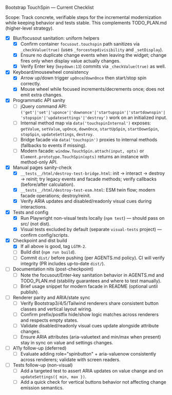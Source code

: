 Bootstrap TouchSpin — Current Checklist

Scope: Track concrete, verifiable steps for the incremental modernization while keeping behavior and tests stable. This complements TODO_PLAN.md (higher-level strategy).

- [x] Blur/focusout sanitation: uniform helpers
  - [x] Confirm container `focusout.touchspin` path sanitizes via `_checkValue(true)` (uses `_forcestepdivisibility` and `_setDisplay`).
  - [x] Ensure no duplicate change events when leaving the widget; change fires only when display value actually changes.
  - [x] Verify Enter key (`keydown:13`) commits via `_checkValue(true)` as well.

- [x] Keyboard/mousewheel consistency
  - [x] Arrow up/down trigger `upOnce`/`downOnce` then start/stop spin correctly.
  - [x] Mouse wheel while focused increments/decrements once; does not emit extra changes.

- [x] Programmatic API sanity
  - [ ] jQuery command API: `('get'|'set'|'uponce'|'downonce'|'startupspin'|'startdownspin'|'stopspin'|'updatesettings'|'destroy')` work on an initialized input.
  - [ ] Internal method map via `data('touchspinInternal')` exposes: `getValue`, `setValue`, `upOnce`, `downOnce`, `startUpSpin`, `startDownSpin`, `stopSpin`, `updateSettings`, `destroy`.
  - [ ] Bridge facade via `data('touchspin')` proxies to internal methods (fallbacks to events if missing).
  - [ ] Modern facade: `window.TouchSpin.attach(input, opts)` or `Element.prototype.TouchSpin(opts)` returns an instance with method-only API.

- [x] Manual pages sanity-check
  - [x] `__tests__/html/destroy-test-bridge.html`: init → interact → destroy → reinit; try legacy events and facade methods; verify callbacks (before/after calculation).
  - [x] `__tests__/html/destroy-test-esm.html`: ESM twin flow; modern facade operations; destroy/reinit.
  - [x] Verify ARIA updates and disabled/readonly visual cues during interactions.

- [x] Tests and config
  - [x] Run Playwright non-visual tests locally (`npm test`) — should pass on src/ (not dist).
  - [x] Visual tests excluded by default (separate `visual-tests` project) — confirm config/scripts.

- [x] Checkpoint and dist build
  - [x] If all above is good, tag `LGTM-2`.
  - [ ] Build dist (`npm run build`).
  - [ ] Commit `dist/` before pushing (per AGENTS.md policy). CI will verify integrity (PR includes up‑to‑date `dist/`).

- [ ] Documentation nits (post-checkpoint)
  - [ ] Note the focusout/Enter-key sanitation behavior in AGENTS.md and TODO_PLAN.md (stability guarantees and where to test manually).
  - [ ] Brief usage snippet for modern facade in README (optional until publish).

- [ ] Renderer parity and ARIA/state sync
  - [ ] Verify Bootstrap3/4/5/Tailwind renderers share consistent button classes and vertical layout wiring.
  - [ ] Confirm prefix/postfix hide/show logic matches across renderers and respects empty states.
  - [ ] Validate disabled/readonly visual cues update alongside attribute changes.
  - [ ] Ensure ARIA attributes (aria-valuetext and min/max when present) stay in sync on value and settings changes.

- [ ] A11y follow-up (deferred)
  - [ ] Evaluate adding role="spinbutton" + aria-valuenow consistently across renderers; validate with screen readers.

- [ ] Tests follow-up (non-visual)
  - [ ] Add a targeted test to assert ARIA updates on value change and on `updateSettings({ min, max })`.
  - [ ] Add a quick check for vertical buttons behavior not affecting change emission semantics.
